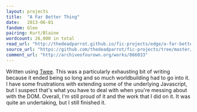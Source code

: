 ```yaml
---
layout: projects
title:  "A Far Better Thing"
date:   2013-06-01
fandom: Glee
pairing: Kurt/Blaine
wordcount: 26,000 in total
read_url: "http://thedeadparrot.github.io/fic-projects/edge/a-far-better-thing.html"
source_url: "https://github.com/thedeadparrot/fic-projects/tree/master/edge"
comment_url: "http://archiveofourown.org/works/866033"
---
```


Written using [Twee](http://gimcrackd.com/etc/src/). This was a particularly exhausting bit of writing because it ended being so long and so much worldbuilding had to go into it. I have some frustrations with extending some of the underlying Javascript, but I suspect that's what you have to deal with when you're messing about with the DOM. Overall, I'm still proud of it and the work that I did on it. It was quite an undertaking, but I still finished it.
